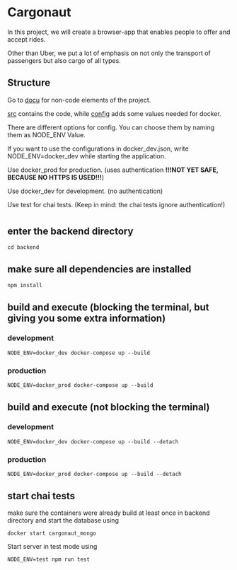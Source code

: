 # Cargonaut

In this project, we will create a browser-app that enables people to offer and accept rides.

Other than Uber, we put a lot of emphasis on not only the transport of passengers but also cargo of all types.

## Structure
Go to [docu](../docu) for non-code elements of the project.

[src](src) contains the code, while [config](config) adds some values needed for docker.

There are different options for config. You can choose them by naming them as NODE_ENV Value.

If you want to use the configurations in docker_dev.json, write NODE_ENV=docker_dev while starting the application.

Use docker_prod for production. (uses authentication **!!!NOT YET SAFE, BECAUSE NO HTTPS IS USED!!!**)

Use docker_dev for development. (no authentication)

Use test for chai tests. (Keep in mind: the chai tests ignore authentication!)

#

## enter the backend directory
``cd backend``

## make sure all dependencies are installed
``npm install``

## build and execute (blocking the terminal, but giving you some extra information)
### development
``NODE_ENV=docker_dev docker-compose up --build``
### production
``NODE_ENV=docker_prod docker-compose up --build``

## build and execute (not blocking the terminal)
### development
``NODE_ENV=docker_dev docker-compose up --build --detach``
### production
``NODE_ENV=docker_prod docker-compose up --build --detach``

## start chai tests
make sure the containers were already build at least once
in backend directory and start the database using

``docker start cargonaut_mongo``

Start server in test mode using

``NODE_ENV=test npm run test``
